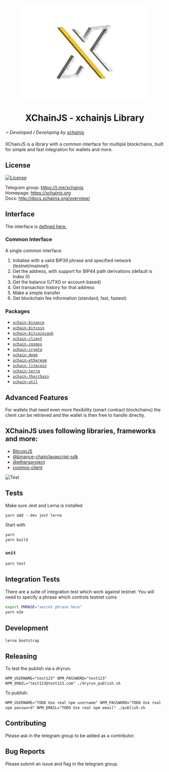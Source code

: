 <p align="center">
  <a href="https://xchainjs.org/" target="_blank" rel="noopener noreferrer"><img width="400" height="300" src="https://github.com/xchainjs/xchainjs-org.github.io/blob/master/assets/img/logo.png" alt="xchainjs logo"></a>
</p>
<h1 align="center">
    XChainJS - xchainjs Library 
</h1>

*:star: Developed / Developing by [xchainjs](https://xchainjs.org/)*

XChainJS is a library with a common interface for multiple blockchains, built for simple and fast integration for wallets and more.


## License

[![License](https://img.shields.io/badge/MIT-xchainjs-green)]()


Telegram group: https://t.me/xchainjs \
Homepage: https://xchainjs.org \
Docs: http://docs.xchainjs.org/overview/




## Interface

The interface is [defined here.](https://github.com/xchainjs/xchainjs-lib/blob/master/packages/xchain-client/README.md)

### Common Interface

A single common interface:

1. Initialise with a valid BIP39 phrase and specified network (testnet/mainnet)
2. Get the address, with support for BIP44 path derivations (default is Index 0)
3. Get the balance (UTXO or account-based)
4. Get transaction history for that address
5. Make a simple transfer
6. Get blockchain fee information (standard, fast, fastest)

### Packages
* [`xchain-binance`](https://github.com/xchainjs/xchainjs-lib/tree/master/packages/xchain-binance)
* [`xchain-bitcoin`](https://github.com/xchainjs/xchainjs-lib/tree/master/packages/xchain-bitcoin)
* [`xchain-bitcoincash`](https://github.com/xchainjs/xchainjs-lib/tree/master/packages/xchain-bitcoincash)
* [`xchain-client`](https://github.com/xchainjs/xchainjs-lib/tree/master/packages/xchain-client)
* [`xchain-cosmos`](https://github.com/xchainjs/xchainjs-lib/tree/master/packages/xchain-cosmos)
* [`xchain-crypto`](https://github.com/xchainjs/xchainjs-lib/tree/master/packages/xchain-crypto)
* [`xchain-doge`](https://github.com/xchainjs/xchainjs-lib/tree/master/packages/xchain-doge)
* [`xchain-ethereum`](https://github.com/xchainjs/xchainjs-lib/tree/master/packages/xchain-ethereum)
* [`xchain-litecoin`](https://github.com/xchainjs/xchainjs-lib/tree/master/packages/xchain-litecoin)
* [`xchain-terra`](https://github.com/xchainjs/xchainjs-lib/tree/master/packages/xchain-terra)
* [`xchain-thorchain`](https://github.com/xchainjs/xchainjs-lib/tree/master/packages/xchain-thorchain)
* [`xchain-util`](https://github.com/xchainjs/xchainjs-lib/tree/master/packages/xchain-util)

## Advanced Features

For wallets that need even more flexibility (smart contract blockchains) the client can be retrieved and the wallet is then free to handle directly.

## XChainJS uses following libraries, frameworks and more:

- [BitcoinJS](https://github.com/bitcoinjs/bitcoinjs-lib)
- [@binance-chain/javascript-sdk](https://github.com/binance-chain/javascript-sdk)
- [@ethersproject](https://github.com/ethers-io/ethers.js)
- [cosmos-client](https://github.com/cosmos-client/cosmos-client-ts)

![Test](https://github.com/thorchain/asgardex-electron/workflows/Test/badge.svg)

## Tests

Make sure Jest and Lerna is installed
```
yarn add --dev jest lerna
```

Start with
```
yarn
yarn build
```

### `unit`

```bash
yarn test
```

## Integration Tests

There are a suite of integration test which work against testnet. You will need to specify a phrase which controls testnet coins

```bash
export PHRASE="secret phrase here"
yarn e2e
```

## Development

`lerna bootstrap`

## Releasing

To test the publish via a dryrun:

```
NPM_USERNAME="test123" NPM_PASSWORD="test123" NPM_EMAIL="test123@test123.com" ./dryrun_publish.sh

```

To publish:

```
NPM_USERNAME="TODO Use real npm username" NPM_PASSWORD="TODO Use real npm password" NPM_EMAIL="TODO Use real npm email" ./publish.sh

```

## Contributing

Please ask in the telegram group to be added as a contributor.

## Bug Reports

Please submit an issue and flag in the telegram group.


